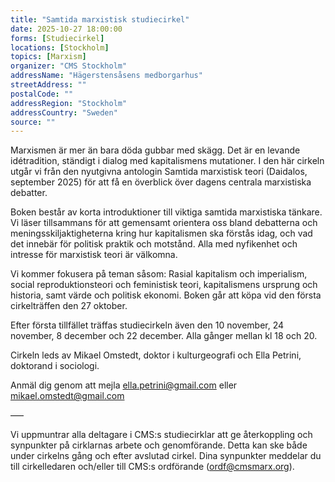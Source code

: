 ```yaml
---
title: "Samtida marxistisk studiecirkel"
date: 2025-10-27 18:00:00
forms: [Studiecirkel]
locations: [Stockholm]
topics: [Marxism]
organizer: "CMS Stockholm"
addressName: "Hägerstensåsens medborgarhus"
streetAddress: ""
postalCode: ""
addressRegion: "Stockholm"
addressCountry: "Sweden"
source: ""
---
```

Marxismen är mer än bara döda gubbar med skägg. Det är en levande idétradition, ständigt i dialog med kapitalismens mutationer. I den här cirkeln utgår vi från den nyutgivna antologin Samtida marxistisk teori (Daidalos, september 2025) för att få en överblick över dagens centrala marxistiska debatter. 

Boken består av korta introduktioner till viktiga samtida marxistiska tänkare. Vi läser tillsammans för att gemensamt orientera oss bland debatterna och meningsskiljaktigheterna kring hur kapitalismen ska förstås idag, och vad det innebär för politisk praktik och motstånd. Alla med nyfikenhet och intresse för marxistisk teori är välkomna. 

Vi kommer fokusera på teman såsom: Rasial kapitalism och imperialism, social reproduktionsteori och feministisk teori, kapitalismens ursprung och historia, samt värde och politisk ekonomi. Boken går att köpa vid den första cirkelträffen den 27 oktober. 

Efter första tillfället träffas studiecirkeln även den 10 november, 24 november, 8 december och 22 december. Alla gånger mellan kl 18 och 20.

Cirkeln leds av Mikael Omstedt, doktor i kulturgeografi och Ella Petrini, doktorand i sociologi.

Anmäl dig genom att mejla ella.petrini@gmail.com eller mikael.omstedt@gmail.com

–––

Vi uppmuntrar alla deltagare i CMS:s studiecirklar att ge återkoppling och synpunkter på cirklarnas arbete och genomförande. Detta kan ske både under cirkelns gång och efter avslutad cirkel. Dina synpunkter meddelar du till cirkelledaren och/eller till CMS:s ordförande (ordf@cmsmarx.org).
